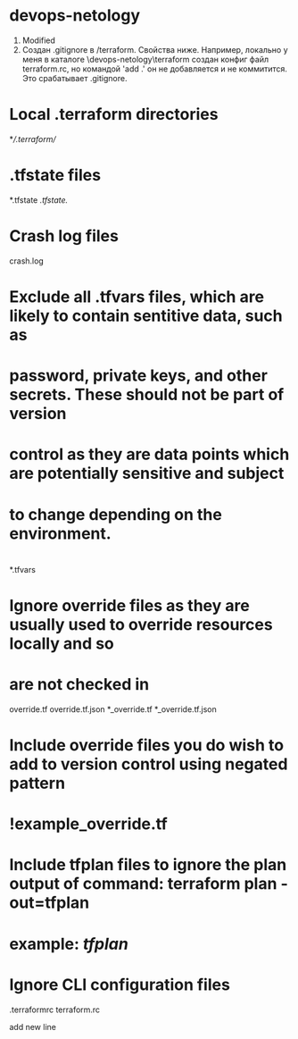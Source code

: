 # devops-netology

1. Modified
2. Создан .gitignore в /terraform. Свойства ниже. Например, локально у меня в каталоге \devops-netology\terraform
создан конфиг файл terraform.rc, но командой 'add .' он не добавляется и не коммитится. Это срабатывает .gitignore.

# Local .terraform directories
**/.terraform/*

# .tfstate files
*.tfstate
*.tfstate.*

# Crash log files
crash.log

# Exclude all .tfvars files, which are likely to contain sentitive data, such as
# password, private keys, and other secrets. These should not be part of version
# control as they are data points which are potentially sensitive and subject
# to change depending on the environment.
#
*.tfvars

# Ignore override files as they are usually used to override resources locally and so
# are not checked in
override.tf
override.tf.json
*_override.tf
*_override.tf.json

# Include override files you do wish to add to version control using negated pattern
#
# !example_override.tf

# Include tfplan files to ignore the plan output of command: terraform plan -out=tfplan
# example: *tfplan*

# Ignore CLI configuration files
.terraformrc
terraform.rc

add new line
